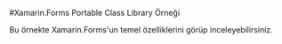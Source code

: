 #Xamarin.Forms Portable Class Library Örneği

Bu örnekte Xamarin.Forms'un temel özelliklerini görüp inceleyebilirsiniz.
